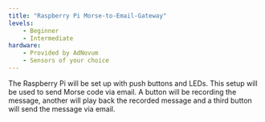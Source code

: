 ```yaml
---
title: "Raspberry Pi Morse-to-Email-Gateway"
levels:
    - Beginner
    - Intermediate
hardware:
    - Provided by AdNovum
    - Sensors of your choice
---
```

The Raspberry Pi will be set up with push buttons and LEDs. This setup will be used
to send Morse code via email. A button will be recording the message, another will
play back the recorded message and a third button will send the message via email.